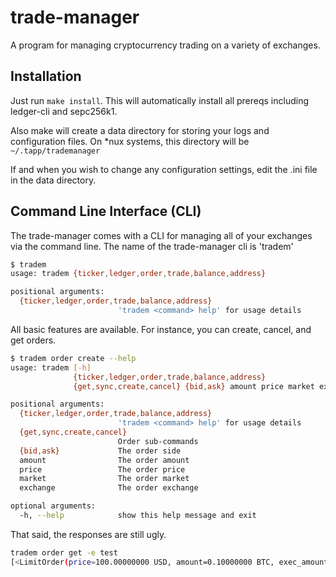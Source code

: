 # trade-manager

A program for managing cryptocurrency trading on a variety of exchanges.

## Installation

Just run `make install`. This will automatically install all prereqs
including ledger-cli and sepc256k1.

Also make will create a data directory for storing your logs and
configuration files. On *nux systems, this directory will be
`~/.tapp/trademanager`

If and when you wish to change any configuration settings, edit
the .ini file in the data directory.

## Command Line Interface (CLI)

The trade-manager comes with a CLI for managing all of your exchanges
via the command line. The name of the trade-manager cli is 'tradem' 

``` bash
$ tradem
usage: tradem {ticker,ledger,order,trade,balance,address}

positional arguments:
  {ticker,ledger,order,trade,balance,address}
                        'tradem <command> help' for usage details
```

All basic features are available.
For instance, you can create, cancel, and get orders.

``` bash
$ tradem order create --help
usage: tradem [-h]
              {ticker,ledger,order,trade,balance,address}
              {get,sync,create,cancel} {bid,ask} amount price market exchange

positional arguments:
  {ticker,ledger,order,trade,balance,address}
                        'tradem <command> help' for usage details
  {get,sync,create,cancel}
                        Order sub-commands
  {bid,ask}             The order side
  amount                The order amount
  price                 The order price
  market                The order market
  exchange              The order exchange

optional arguments:
  -h, --help            show this help message and exit
```

That said, the responses are still ugly.

``` bash
tradem order get -e test
[<LimitOrder(price=100.00000000 USD, amount=0.10000000 BTC, exec_amount=0.00000000 BTC, market='BTC_USD', side='bid', exchange='test', order_id='test|7SdSiSfC2UsfcTi', state='closed', create_time=2016/07/27 10:21:23)>]
```